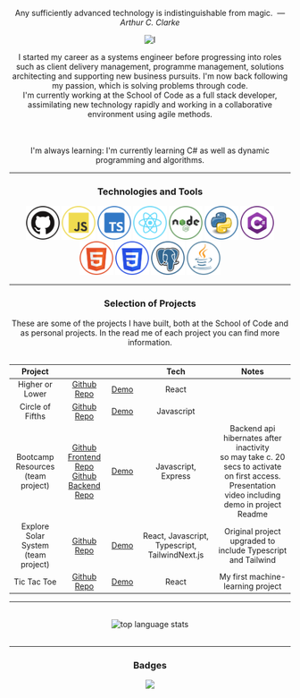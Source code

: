 <div style="display: inline_block"  align="center">

Any sufficiently advanced technology is indistinguishable from magic. &nbsp;&mdash; <cite>*Arthur C. Clarke*</cite>
<br>

<div style="display: inline_block"  align="center">
<img src="https://readme-typing-svg.herokuapp.com?font=Lobster&duration=3000&pause=1000&color=228B22&random=false&width=270&lines=Hi%2C+I'm+Doug%2C+a+full+stack+developer" alt='I'm Doug, a full stack developer>
</div>

I started my career as a systems engineer before progressing into roles such as client delivery management, programme management, solutions architecting and supporting new business pursuits.  I'm now back following my passion, which is solving problems through code.  
I'm currently working at the School of Code as a full stack developer, assimilating new technology rapidly and working in a collaborative environment using agile methods.

<br>
<br>
I'm always learning: I'm currently learning C# as well as dynamic programming and algorithms.
<br>
<hr>

<h3 align="center">Technologies and Tools</h3>

<img alt="github" height ="60px" src="/img/github.png">
<img alt="javascript" height ="60px" src="/img/js.png">
<img alt="typescript" height ="60px" src="/img/ts.png"">
<img alt="react" height ="60px" src="/img/react.png">
<img alt="node.js" height ="60px" src="/img/node.png">
<img alt="python" height ="60px" src="/img/python.png">
<img alt="python" height ="60px" src="/img/csharp.png">
<img alt="html5" height ="60px" src="/img/html.png">
<img alt="css3" height ="60px" src="/img/css.png">
<img alt="postgresql" height ="60px" src="/img/postgresql.png">
<img alt="java" height ="60px" src="/img/java.png">

<hr>

<h3>Selection of Projects</h3>
These are some of the projects I have built, both at the School of Code and as personal projects. In the read me of each project you can find more information.
<br>
<br>

<div align="center">

|               Project |                                                                     |                                                          | Tech                 | Notes                                  |
|:---------------------:|:-------------------------------------------------------------------:|:--------------------------------------------------------:|:--------------------:|:--------------------------------------:|
| Higher or Lower       | [Github Repo](https://github.com/Dug-F/HigherOrLowerReact)               | [Demo](https://higher-or-lower-react.onrender.com/)      | React                |                                         |
| Circle of Fifths      | [Github Repo](https://github.com/Dug-F/CircleOfFifths)                   | [Demo](https://circle-of-fifths-8q02.onrender.com/)      | Javascript           |                                         |
| Bootcamp Resources <br> (team project)    | [Github Frontend Repo](https://github.com/Dug-F/MidTermProjectFrontend) <br> [Github Backend Repo](https://github.com/Dug-F/MidTermProjectBackend)| [Demo](https://front-end-project.onrender.com/)      | Javascript, Express    | Backend api hibernates after inactivity <br> so may take c. 20 secs to activate on first access. <br> Presentation video including demo in project Readme|
| Explore Solar System <br> (team project)  | [Github Repo](https://github.com/Dug-F/ExploreSolarSystemTs)               | [Demo](https://explore-solar-system-ts.vercel.app/)      | React, Javascript, Typescript, TailwindNext.js                |  Original project upgraded to include Typescript and Tailwind |
| Tic Tac Toe       | [Github Repo](https://github.com/Dug-F/TicTacToe)               | [Demo](https://tic-tac-toe-iota-sand.vercel.app/)      | React                | My first machine-learning project  |

</div>
<hr>
<br>
<div style="display: inline_block"  align="center">
<img src="https://github-readme-stats.vercel.app/api/top-langs/?username=Dug-F&layout=compact&show_icons=true&theme=tokyonight" alt="top language stats")
</div>
<br>
<br>

<hr>

<h3>Badges</h3>
<img src="https://www.codewars.com/users/Dug-F/badges/large">
<br>

</div>



<!--
**Dug-F/Dug-F** is a ✨ _special_ ✨ repository because its `README.md` (this file) appears on your GitHub profile.

Here are some ideas to get you started:

- 🔭 I’m currently working on ...
- 🌱 I’m currently learning ...
- 👯 I’m looking to collaborate on ...
- 🤔 I’m looking for help with ...
- 💬 Ask me about ...
- 📫 How to reach me: ...
- 😄 Pronouns: ...
- ⚡ Fun fact: ...
-->
